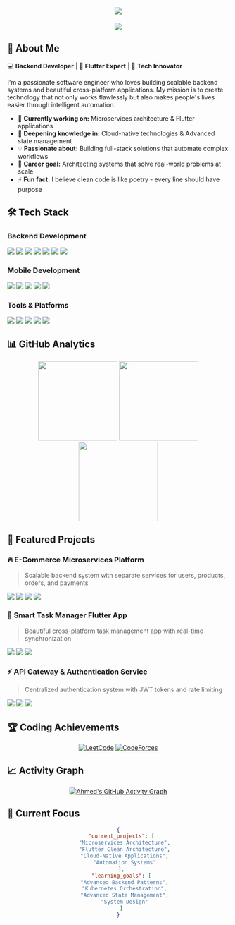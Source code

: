 <h1 align="center">
  <img src="https://readme-typing-svg.herokuapp.com/?font=Righteous&size=35&center=true&vCenter=true&width=500&height=70&duration=4000&lines=Hi+There!+👋;+I'm+Ahmed+Fakhr+El-Din!;" />
</h1>

<div align="center">
  <img src="https://user-images.githubusercontent.com/73097560/115834477-dbab4500-a447-11eb-908a-139a6edaec5c.gif"/>
</div>

## 🚀 About Me

💻 **Backend Developer** | 📱 **Flutter Expert** | 🚀 **Tech Innovator**

I'm a passionate software engineer who loves building scalable backend systems and beautiful cross-platform applications. My mission is to create technology that not only works flawlessly but also makes people's lives easier through intelligent automation.

- 🔭 **Currently working on:** Microservices architecture & Flutter applications
- 🌱 **Deepening knowledge in:** Cloud-native technologies & Advanced state management
- 💡 **Passionate about:** Building full-stack solutions that automate complex workflows
- 🎯 **Career goal:** Architecting systems that solve real-world problems at scale
- ⚡ **Fun fact:** I believe clean code is like poetry - every line should have purpose

## 🛠️ Tech Stack

### **Backend Development**
<p align="left">
  <img src="https://img.shields.io/badge/Python-3776AB?style=for-the-badge&logo=python&logoColor=white" />
  <img src="https://img.shields.io/badge/Node.js-339933?style=for-the-badge&logo=nodedotjs&logoColor=white" />
  <img src="https://img.shields.io/badge/Express.js-000000?style=for-the-badge&logo=express&logoColor=white" />
  <img src="https://img.shields.io/badge/MySQL-4479A1?style=for-the-badge&logo=mysql&logoColor=white" />
  <img src="https://img.shields.io/badge/MongoDB-47A248?style=for-the-badge&logo=mongodb&logoColor=white" />
  <img src="https://img.shields.io/badge/Docker-2496ED?style=for-the-badge&logo=docker&logoColor=white" />
  <img src="https://img.shields.io/badge/REST_API-FF6C37?style=for-the-badge&logo=postman&logoColor=white" />
</p>

### **Mobile Development**
<p align="left">
  <img src="https://img.shields.io/badge/Flutter-02569B?style=for-the-badge&logo=flutter&logoColor=white" />
  <img src="https://img.shields.io/badge/Dart-0175C2?style=for-the-badge&logo=dart&logoColor=white" />
  <img src="https://img.shields.io/badge/Firebase-FFCA28?style=for-the-badge&logo=firebase&logoColor=black" />
  <img src="https://img.shields.io/badge/Provider-0175C2?style=for-the-badge&logo=flutter&logoColor=white" />
  <img src="https://img.shields.io/badge/Bloc-02569B?style=for-the-badge&logo=flutter&logoColor=white" />
</p>

### **Tools & Platforms**
<p align="left">
  <img src="https://img.shields.io/badge/Git-F05032?style=for-the-badge&logo=git&logoColor=white" />
  <img src="https://img.shields.io/badge/GitHub-181717?style=for-the-badge&logo=github&logoColor=white" />
  <img src="https://img.shields.io/badge/Linux-FCC624?style=for-the-badge&logo=linux&logoColor=black" />
  <img src="https://img.shields.io/badge/VS_Code-007ACC?style=for-the-badge&logo=visualstudiocode&logoColor=white" />
  <img src="https://img.shields.io/badge/Android_Studio-3DDC84?style=for-the-badge&logo=androidstudio&logoColor=white" />
</p>

## 📊 GitHub Analytics

<div align="center">
  <img height="180em" src="https://github-readme-stats.vercel.app/api?username=76AHMEDFAKHER&show_icons=true&theme=radical&include_all_commits=true&count_private=true&hide_border=true"/>
  <img height="180em" src="https://github-readme-stats.vercel.app/api/top-langs/?username=76AHMEDFAKHER&layout=compact&langs_count=8&theme=radical&hide_border=true"/>
</div>

<div align="center">
  <img height="180em" src="https://github-readme-streak-stats.herokuapp.com/?user=76AHMEDFAKHER&theme=radical&hide_border=true" />
</div>

## 🎯 Featured Projects

### 🔥 **E-Commerce Microservices Platform**
> Scalable backend system with separate services for users, products, orders, and payments
<p>
  <img src="https://img.shields.io/badge/Python-3776AB?style=flat-square&logo=python&logoColor=white" />
  <img src="https://img.shields.io/badge/Docker-2496ED?style=flat-square&logo=docker&logoColor=white" />
  <img src="https://img.shields.io/badge/MySQL-4479A1?style=flat-square&logo=mysql&logoColor=white" />
  <img src="https://img.shields.io/badge/REST_API-FF6C37?style=flat-square&logo=postman&logoColor=white" />
</p>

### 📱 **Smart Task Manager Flutter App**
> Beautiful cross-platform task management app with real-time synchronization
<p>
  <img src="https://img.shields.io/badge/Flutter-02569B?style=flat-square&logo=flutter&logoColor=white" />
  <img src="https://img.shields.io/badge/Firebase-FFCA28?style=flat-square&logo=firebase&logoColor=black" />
  <img src="https://img.shields.io/badge/Provider-0175C2?style=flat-square&logo=flutter&logoColor=white" />
</p>

### ⚡ **API Gateway & Authentication Service**
> Centralized authentication system with JWT tokens and rate limiting
<p>
  <img src="https://img.shields.io/badge/Node.js-339933?style=flat-square&logo=nodedotjs&logoColor=white" />
  <img src="https://img.shields.io/badge/Express-000000?style=flat-square&logo=express&logoColor=white" />
  <img src="https://img.shields.io/badge/JWT-000000?style=flat-square&logo=jsonwebtokens&logoColor=white" />
</p>

## 🏆 Coding Achievements

<div align="center">

[![LeetCode](https://img.shields.io/badge/dynamic/json?style=for-the-badge&labelColor=black&color=%23ffa116&label=Solved&query=solvedOverTotal&url=https%3A%2F%2Fleetcode-badge.vercel.app%2Fapi%2Fusers%2Fahmedrisky220&logo=leetcode&logoColor=yellow)](https://leetcode.com/u/ahmedrisky220/)
[![CodeForces](https://img.shields.io/badge/CodeForces-Risky__Ahmed-1F8ACB?style=for-the-badge&logo=codeforces&logoColor=white)](https://codeforces.com/profile/Risky_Ahmed)

</div>

## 📈 Activity Graph

<div align="center">
  
[![Ahmed's GitHub Activity Graph](https://github-readme-activity-graph.vercel.app/graph?username=76AHMEDFAKHER&bg_color=0d1117&color=7ce3f0&line=7ce3f0&point=7ce3f0&area=true&hide_border=true)](https://github.com/76AHMEDFAKHER)

</div>

## 🌟 Current Focus

<div align="center">

```json
{
  "current_projects": [
    "Microservices Architecture",
    "Flutter Clean Architecture",
    "Cloud-Native Applications",
    "Automation Systems"
  ],
  "learning_goals": [
    "Advanced Backend Patterns",
    "Kubernetes Orchestration",
    "Advanced State Management",
    "System Design"
  ]
}
